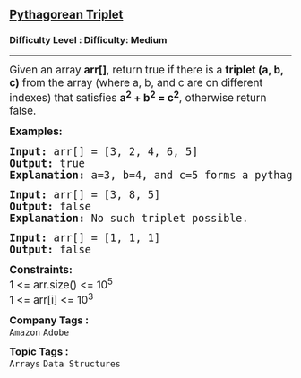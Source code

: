 <h2><a href="https://www.geeksforgeeks.org/problems/pythagorean-triplet3018/1?_gl=1*14co8oh*_up*MQ..*_gs*MQ..&gclid=CjwKCAjw3MXBBhAzEiwA0vLXQVdEvS-7eysiYssPQLpGudG4xmJ_5ZZD-IdO05XiMk2gv81SY3_hwRoCousQAvD_BwE&gbraid=0AAAAAC9yBkDIWOig4J15fJn2C-7d5MEB7">Pythagorean Triplet</a></h2><h3>Difficulty Level : Difficulty: Medium</h3><hr><div class="problems_problem_content__Xm_eO"><p><span style="font-size: 14pt;">Given an array <strong>arr[]</strong>, return true if there is a <strong>triplet (a, b, c)</strong> from the array (where a, b, and c are on different indexes) that satisfies <strong>a<sup>2</sup>&nbsp;+ b<sup>2</sup>&nbsp;= c<sup>2</sup></strong>, otherwise return false.</span></p>
<p><span style="font-size: 14pt;"><strong>Examples:</strong></span></p>
<pre><span style="font-size: 14pt;"><strong>Input: </strong>arr[] = [3, 2, 4, 6, 5]
<strong>Output:</strong> true
<strong>Explanation:</strong> a=3, b=4, and c=5 forms a pythagorean triplet.
</span></pre>
<pre><span style="font-size: 14pt;"><strong>Input: </strong>arr[] = [3, 8, 5]
<strong>Output:</strong> false
<strong>Explanation:</strong>&nbsp;No such triplet possible.</span></pre>
<pre><span style="font-size: 14pt;"><strong>Input: </strong>arr[] = [1, 1, 1]
<strong>Output:</strong> false</span></pre>
<p><span style="font-size: 14pt;"><strong>Constraints:</strong><br>1 &lt;= arr.size() &lt;= 10<sup>5</sup><br>1 &lt;= arr[i] &lt;= 10<sup>3</sup></span></p></div><p><span style=font-size:18px><strong>Company Tags : </strong><br><code>Amazon</code>&nbsp;<code>Adobe</code>&nbsp;<br><p><span style=font-size:18px><strong>Topic Tags : </strong><br><code>Arrays</code>&nbsp;<code>Data Structures</code>&nbsp;